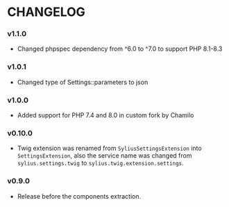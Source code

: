 CHANGELOG
=========

### v1.1.0

* Changed phpspec dependency from ^6.0 to ^7.0 to support PHP 8.1-8.3

### v1.0.1

* Changed type of Settings::parameters to json

### v1.0.0

* Added support for PHP 7.4 and 8.0 in custom fork by Chamilo

### v0.10.0

* Twig extension was renamed from `SyliusSettingsExtension` into `SettingsExtension`,
  also the service name was changed from `sylius.settings.twig` to `sylius.twig.extension.settings`.

### v0.9.0

* Release before the components extraction.
